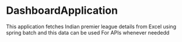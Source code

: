 # DashboardApplication
This application fetches Indian premier league details from Excel using spring batch and this data can be used For APIs whenever neededd
